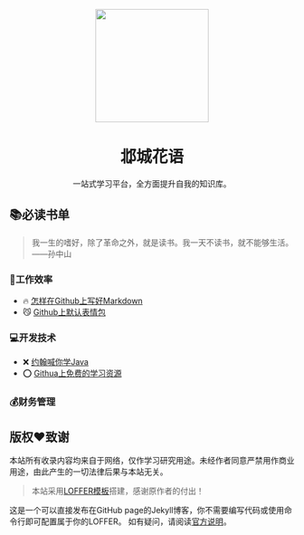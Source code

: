 <p align="center">
  <a href="http://ant.design">
    <img width="200" src="https://raw.githubusercontent.com/xadoger/blog/master/images/logo.png">
  </a>
</p>

<h1 align="center">邶城花语</h1>

<div align="center">
 
一站式学习平台，全方面提升自我的知识库。

</div>

## :books:必读书单

> 我一生的嗜好，除了革命之外，就是读书。我一天不读书，就不能够生活。——孙中山 

### :100:工作效率
- :fire: [怎样在Github上写好Markdown](https://help.github.com/cn/github/writing-on-github/basic-writing-and-formatting-syntax)
- :smirk_cat: [Github上默认表情包](https://www.webfx.com/tools/emoji-cheat-sheet/)

### :computer:开发技术

- :x: [约翰喊你学Java](https://www.journaldev.com/java-tutorial-java-ee-tutorials)
- :o: [Githua上免费的学习资源](https://github.com/EbookFoundation/free-programming-books)

### :moneybag:财务管理 

## 版权:heart:致谢
 本站所有收录内容均来自于网络，仅作学习研究用途。未经作者同意严禁用作商业用途，由此产生的一切法律后果与本站无关。

> 本站采用[LOFFER模板](https://github.com/FromEndWorld/LOFFER)搭建，感谢原作者的付出！

这是一个可以直接发布在GitHub page的Jekyll博客，你不需要编写代码或使用命令行即可配置属于你的LOFFER。
如有疑问，请阅读[官方说明](https://pages.github.com/)。

